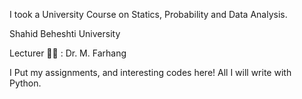 I took a University Course on Statics, Probability and Data Analysis.

Shahid Beheshti University

Lecturer 👩‍🏫 : Dr. M. Farhang 

I Put my assignments, and interesting codes here! 
All I will write with Python.
